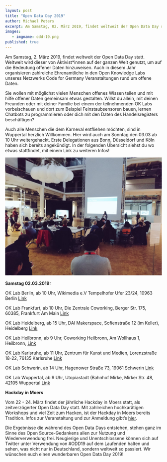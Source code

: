```yaml
---
layout: post
title: "Open Data Day 2019"
author: Michael Peters
excerpt: Am Samstag, 02. März 2019, findet weltweit der Open Data Day statt. Er ist das Ereignis, das von Aktivistinnen und Aktivisten auf der ganzen Welt dazu genutzt wird, um auf die Bedeutung offener Daten hinzuweisen.
images:
   - imgname: odd-19.png
published: true
---
```


Am Samstag, 2. März 2019, findet weltweit der Open Data Day statt. Weltweit wird dieser von Aktivist*innen auf der ganzen Welt genutzt, um auf die Bedeutung offener Daten hinzuweisen. Auch in diesem Jahr organisieren zahlreiche Ehrenamtliche in den Open Knowledge Labs unseres Netzwerks Code for Germany Veranstaltungen rund um offene Daten.

Sie wollen mit möglichst vielen Menschen offenes Wissen teilen und mit hilfe offener Daten gemeinsam etwas gestalten. Willst du allein, mit deinen Freunden oder mit deiner Familie bei einem der teilnehmenden OK Labs vorbeischauen und dort zum Beispiel Feinstaubsensoren bauen, lernen Chatbots zu programmieren oder dich mit den Daten des Handelsregisters beschäftigen?

Auch alle Menschen die dem Karneval entfliehen möchten, sind in Wuppertal herzlich Willkommen. Hier wird auch am Sonntag den 03.03 ab 10 Uhr weitergehackt. Erste Delegationen aus Bonn, Düsseldorf und Köln haben sich bereits angekündigt.
In der folgenden Übersicht siehst du wo etwas stattfindet, mit einem Link zu weiteren Infos!

![ODD Karlsruhe](/assets/blog/odd-karlsruhe.jpg)

**Samstag 02.03.2019:**

OK Lab Berlin, ab 10 Uhr, Wikimedia e.V Tempelhofer Ufer 23/24, 10963 Berlin [Link](https://www.meetup.com/de-DE/OK-Lab-Berlin/events/258270849/)

OK Lab Frankfurt, ab 10 Uhr, Die Zentrale Coworking, Berger Str. 175, 60385, Frankfurt Am Main [Link](https://codeforfrankfurt.github.io/hackathon2019/)

OK Lab Heidelberg, ab 15 Uhr, DAI Makerspace, Sofienstraße 12 (im Keller), Heidelberg  [Link](https://www.meetup.com/de-DE/OK-Lab-Heidelberg/events/258756334/)

OK Lab Heilbronn, ab 9 Uhr, Coworking Heilbronn, Am Wollhaus 1, Heilbronn, [Link](https://www.meetup.com/codeforhn/events/259191253/)

OK Lab Karlsruhe, ab 11 Uhr, Zentrum für Kunst und Medien, Lorenzstraße 18-22, 76135 Karlsruhe [Link](https://www.meetup.com/de-DE/OK-Lab-Karlsruhe/events/258967273/)

OK Lab Schwerin, ab 14 Uhr, Hagenower Straße 73, 19061 Schwerin  [Link](https://hacklabor.de/2019/02/opendataday2019/)

OK Lab Wuppertal, ab 9 Uhr, Utopiastadt (Bahnhof Mirke, Mirker Str. 48, 42105 Wuppertal [Link](http://opendatal.de/oddw2019/index.html)

**Hackday in Moers**

Vom 22 - 24. März findet der jährliche Hackday in Moers statt, als zeitverzögerter Open Data Day statt. Mit zahlreichen hochkarätigen Workshops und viel Zeit zum Hacken, ist der Hackday in Moers bereits Tradition. Infos zur Veranstaltung und zur Anmeldung gibt’s [hier](https://www.codeforniederrhein.de/hackday-2019/).

Die Ergebnisse die während des Open Data Days entstehen, stehen ganz im Sinne des Open Source-Gedankens allen zur Nutzung und Wiederverwendung frei. Neugierige und Unentschlossene können sich auf Twitter unter Verwendung von #ODD19 auf dem Laufenden halten und sehen, was nicht nur in Deutschland, sondern weltweit so passiert. Wir wünschen euch einen wunderbaren Open Data Day 2019!

